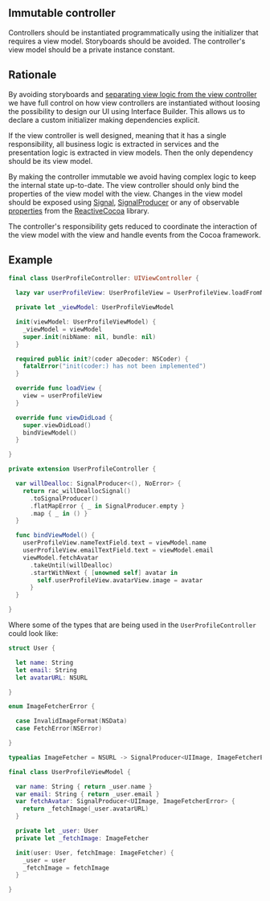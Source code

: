 ## Immutable controller

Controllers should be instantiated programmatically using the initializer that requires a view model. Storyboards should be avoided. The controller's
view model should be a private instance constant.

## Rationale

By avoiding storyboards and [separating view logic from the view controller](./rules/separate-view-logic.md) we have full control on how view controllers are instantiated without loosing the possibility to design our UI using Interface Builder. This allows us to declare a custom initializer making dependencies explicit.

If the view controller is well designed, meaning that it has a single responsibility, all business logic is extracted in services and the presentation logic is extracted in view models. Then the only dependency should be its view model.

By making the controller immutable we avoid having complex logic to keep
the internal state up-to-date. The view controller should only bind the properties of the view model with the view. Changes in the view model should be exposed using [Signal](https://github.com/ReactiveCocoa/ReactiveCocoa/blob/master/ReactiveCocoa/Swift/Signal.swift), [SignalProducer](https://github.com/ReactiveCocoa/ReactiveCocoa/blob/master/ReactiveCocoa/Swift/SignalProducer.swift) or any of observable [properties](https://github.com/ReactiveCocoa/ReactiveCocoa/blob/master/ReactiveCocoa/Swift/Property.swift) from the [ReactiveCocoa](https://github.com/ReactiveCocoa/ReactiveCocoa) library.

The controller's responsibility gets reduced to coordinate the interaction of the view model with the view and handle events from the Cocoa framework.

## Example

```swift
final class UserProfileController: UIViewController {

  lazy var userProfileView: UserProfileView = UserProfileView.loadFromNib()

  private let _viewModel: UserProfileViewModel

  init(viewModel: UserProfileViewModel) {
    _viewModel = viewModel
    super.init(nibName: nil, bundle: nil)
  }

  required public init?(coder aDecoder: NSCoder) {
    fatalError("init(coder:) has not been implemented")
  }

  override func loadView {
    view = userProfileView
  }

  override func viewDidLoad {
    super.viewDidLoad()
    bindViewModel()
  }

}

private extension UserProfileController {

  var willDealloc: SignalProducer<(), NoError> {
    return rac_willDeallocSignal()
      .toSignalProducer()
      .flatMapError { _ in SignalProducer.empty }
      .map { _ in () }
  }

  func bindViewModel() {
    userProfileView.nameTextField.text = viewModel.name
    userProfileView.emailTextField.text = viewModel.email
    viewModel.fetchAvatar
      .takeUntil(willDealloc)
      .startWithNext { [unowned self] avatar in
        self.userProfileView.avatarView.image = avatar
      }
  }

}
```

Where some of the types that are being used in the `UserProfileController`
could look like:

```swift
struct User {

  let name: String
  let email: String
  let avatarURL: NSURL

}

enum ImageFetcherError {

  case InvalidImageFormat(NSData)
  case FetchError(NSError)

}

typealias ImageFetcher = NSURL -> SignalProducer<UIImage, ImageFetcherError>

final class UserProfileViewModel {

  var name: String { return _user.name }
  var email: String { return _user.email }
  var fetchAvatar: SignalProducer<UIImage, ImageFetcherError> {
    return _fetchImage(_user.avatarURL)
  }

  private let _user: User
  private let _fetchImage: ImageFetcher

  init(user: User, fetchImage: ImageFetcher) {
    _user = user
    _fetchImage = fetchImage
  }

}
```
